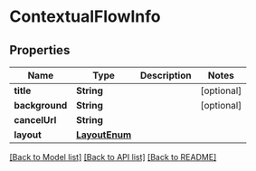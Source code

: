 # ContextualFlowInfo

## Properties
Name | Type | Description | Notes
------------ | ------------- | ------------- | -------------
**title** | **String** |  | [optional] 
**background** | **String** |  | [optional] 
**cancelUrl** | **String** |  | 
**layout** | [**LayoutEnum**](LayoutEnum.md) |  | 

[[Back to Model list]](../README.md#documentation-for-models) [[Back to API list]](../README.md#documentation-for-api-endpoints) [[Back to README]](../README.md)


